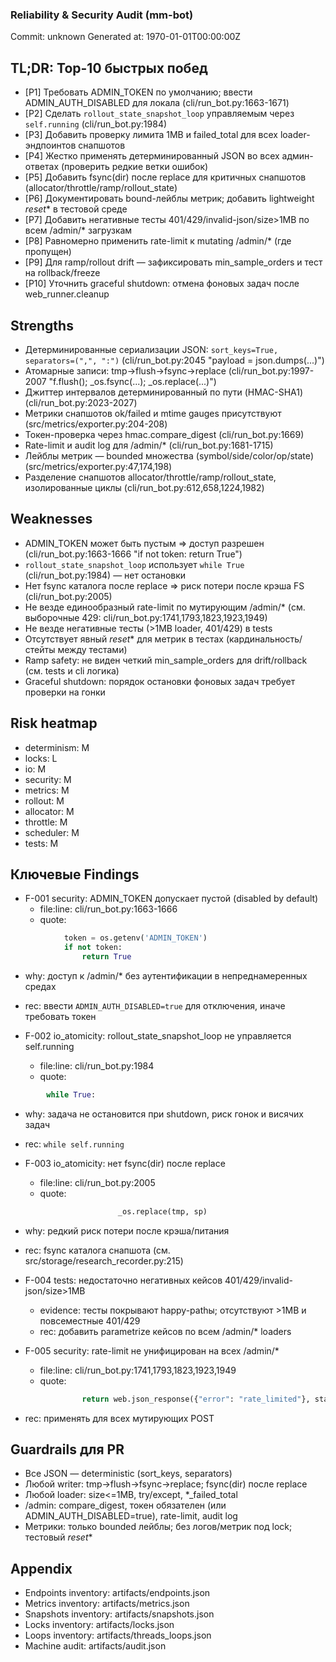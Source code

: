 ### Reliability & Security Audit (mm-bot)

Commit: unknown
Generated at: 1970-01-01T00:00:00Z

## TL;DR: Top-10 быстрых побед
- [P1] Требовать ADMIN_TOKEN по умолчанию; ввести ADMIN_AUTH_DISABLED для локала (cli/run_bot.py:1663-1671)
- [P2] Сделать `rollout_state_snapshot_loop` управляемым через `self.running` (cli/run_bot.py:1984)
- [P3] Добавить проверку лимита 1MB и failed_total для всех loader-эндпоинтов снапшотов
- [P4] Жестко применять детерминированный JSON во всех админ-ответах (проверить редкие ветки ошибок)
- [P5] Добавить fsync(dir) после replace для критичных снапшотов (allocator/throttle/ramp/rollout_state)
- [P6] Документировать bound-лейблы метрик; добавить lightweight _reset_* в тестовой среде
- [P7] Добавить негативные тесты 401/429/invalid-json/size>1MB по всем /admin/* загрузкам
- [P8] Равномерно применить rate-limit к mutating /admin/* (где пропущен)
- [P9] Для ramp/rollout drift — зафиксировать min_sample_orders и тест на rollback/freeze
- [P10] Уточнить graceful shutdown: отмена фоновых задач после web_runner.cleanup

## Strengths
- Детерминированные сериализации JSON: `sort_keys=True, separators=(",", ":")` (cli/run_bot.py:2045 "payload = json.dumps(...)")
- Атомарные записи: tmp->flush->fsync->replace (cli/run_bot.py:1997-2007 "f.flush(); _os.fsync(...); _os.replace(...)")
- Джиттер интервалов детерминированный по пути (HMAC-SHA1) (cli/run_bot.py:2023-2027)
- Метрики снапшотов ok/failed и mtime gauges присутствуют (src/metrics/exporter.py:204-208)
- Токен-проверка через hmac.compare_digest (cli/run_bot.py:1669)
- Rate-limit и audit log для /admin/* (cli/run_bot.py:1681-1715)
- Лейблы метрик — bounded множества (symbol/side/color/op/state) (src/metrics/exporter.py:47,174,198)
- Разделение снапшотов allocator/throttle/ramp/rollout_state, изолированные циклы (cli/run_bot.py:612,658,1224,1982)

## Weaknesses
- ADMIN_TOKEN может быть пустым => доступ разрешен (cli/run_bot.py:1663-1666 "if not token: return True")
- `rollout_state_snapshot_loop` использует `while True` (cli/run_bot.py:1984) — нет остановки
- Нет fsync каталога после replace => риск потери после крэша FS (cli/run_bot.py:2005)
- Не везде единообразный rate-limit по мутирующим /admin/* (см. выборочные 429: cli/run_bot.py:1741,1793,1823,1923,1949)
- Не везде негативные тесты (>1MB loader, 401/429) в tests
- Отсутствует явный _reset_* для метрик в тестах (кардинальность/стейты между тестами)
- Ramp safety: не виден четкий min_sample_orders для drift/rollback (см. tests и cli логика)
- Graceful shutdown: порядок остановки фоновых задач требует проверки на гонки

## Risk heatmap
- determinism: M
- locks: L
- io: M
- security: M
- metrics: M
- rollout: M
- allocator: M
- throttle: M
- scheduler: M
- tests: M

## Ключевые Findings
- F-001 security: ADMIN_TOKEN допускает пустой (disabled by default)
  - file:line: cli/run_bot.py:1663-1666
  - quote:
```1663:cli/run_bot.py
            token = os.getenv('ADMIN_TOKEN')
            if not token:
                return True
```
  - why: доступ к /admin/* без аутентификации в непреднамеренных средах
  - rec: ввести `ADMIN_AUTH_DISABLED=true` для отключения, иначе требовать токен

- F-002 io_atomicity: rollout_state_snapshot_loop не управляется self.running
  - file:line: cli/run_bot.py:1984
  - quote:
```1984:cli/run_bot.py
        while True:
```
  - why: задача не остановится при shutdown, риск гонок и висячих задач
  - rec: `while self.running`

- F-003 io_atomicity: нет fsync(dir) после replace
  - file:line: cli/run_bot.py:2005
  - quote:
```2005:cli/run_bot.py
                        _os.replace(tmp, sp)
```
  - why: редкий риск потери после крэша/питания
  - rec: fsync каталога снапшота (см. src/storage/research_recorder.py:215)

- F-004 tests: недостаточно негативных кейсов 401/429/invalid-json/size>1MB
  - evidence: тесты покрывают happy-pathы; отсутствуют >1MB и повсеместные 401/429
  - rec: добавить parametrize кейсов по всем /admin/* loaders

- F-005 security: rate-limit не унифицирован на всех /admin/*
  - file:line: cli/run_bot.py:1741,1793,1823,1923,1949
  - quote:
```1741:cli/run_bot.py
                return web.json_response({"error": "rate_limited"}, status=429)
```
  - rec: применять для всех мутирующих POST

## Guardrails для PR
- Все JSON — deterministic (sort_keys, separators)
- Любой writer: tmp->flush->fsync->replace; fsync(dir) после replace
- Любой loader: size<=1MB, try/except, *_failed_total
- /admin: compare_digest, токен обязателен (или ADMIN_AUTH_DISABLED=true), rate-limit, audit log
- Метрики: только bounded лейблы; без логов/метрик под lock; тестовый _reset_*

## Appendix
- Endpoints inventory: artifacts/endpoints.json
- Metrics inventory: artifacts/metrics.json
- Snapshots inventory: artifacts/snapshots.json
- Locks inventory: artifacts/locks.json
- Loops inventory: artifacts/threads_loops.json
- Machine audit: artifacts/audit.json
